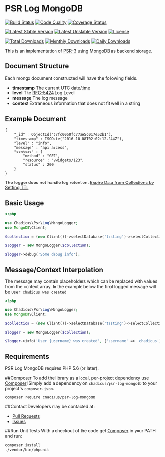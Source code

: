 PSR Log MongoDB
===============

[![Build Status](https://travis-ci.org/chadicus/psr-log-mongodb.svg?branch=master)](https://travis-ci.org/chadicus/psr-log-mongodb)
[![Code Quality](https://scrutinizer-ci.com/g/chadicus/psr-log-mongodb/badges/quality-score.png?b=master)](https://scrutinizer-ci.com/g/chadicus/psr-log-mongodb/?branch=master)
[![Coverage Status](https://coveralls.io/repos/github/chadicus/psr-log-mongodb/badge.svg?branch=master)](https://coveralls.io/github/chadicus/psr-log-mongodb?branch=master)

[![Latest Stable Version](https://poser.pugx.org/chadicus/psr-log-mongodb/v/stable)](https://packagist.org/packages/chadicus/psr-log-mongodb)
[![Latest Unstable Version](https://poser.pugx.org/chadicus/psr-log-mongodb/v/unstable)](https://packagist.org/packages/chadicus/psr-log-mongodb)
[![License](https://poser.pugx.org/chadicus/psr-log-mongodb/license)](https://packagist.org/packages/chadicus/psr-log-mongodb)

[![Total Downloads](https://poser.pugx.org/chadicus/psr-log-mongodb/downloads)](https://packagist.org/packages/chadicus/psr-log-mongodb)
[![Monthly Downloads](https://poser.pugx.org/chadicus/psr-log-mongodb/d/monthly)](https://packagist.org/packages/chadicus/psr-log-mongodb)
[![Daily Downloads](https://poser.pugx.org/chadicus/psr-log-mongodb/d/daily)](https://packagist.org/packages/chadicus/psr-log-mongodb)

This is an implementation of [PSR-3](https://github.com/php-fig/fig-standards/blob/master/accepted/PSR-3-logger-interface.md) using MongoDB as backend storage.

Document Structure
------------------
Each mongo document constructed will have the following fields.
* __timestamp__ The current UTC date/time
* __level__ The [RFC-5424](https://tools.ietf.org/html/rfc5424) Log Level
* __message__ The log message
* __context__ Extraneous information that does not fit well in a string

Example Document
----------------
```
{
	"_id" : ObjectId("57fc0050fc77ae5c017e52b1"),
	"timestamp" : ISODate("2016-10-08T02:02:12.944Z"),
	"level" : "info",
	"message" : "api access",
	"context" : {
		"method" : "GET",
		"resource" : "/widgets/123",
		"status" : 200
	}
}
```

The logger does not handle log retention.
[Expire Data from Collections by Setting TTL](https://docs.mongodb.com/v3.2/tutorial/expire-data/)

Basic Usage
-----------

```php
<?php

use Chadicus\Psr\Log\MongoLogger;
use MongoDB\Client;

$collection = (new Client())->selectDatabase('testing')->selectCollection('logs');

$logger = new MongoLogger($collection);

$logger->debug('Some debug info');
```

Message/Context Interpolation
-----------------------------

The message may contain placeholders which can be replaced with values from the context array. In the example below the final logged message will be
`User chadicus was created`

```php
<?php

use Chadicus\Psr\Log\MongoLogger;
use MongoDB\Client;

$collection = (new Client())->selectDatabase('testing')->selectCollection('logs');

$logger = new MongoLogger($collection);

$logger->info('User {username} was created', ['username' => 'chadicus']);
```

## Requirements

PSR Log MongoDB requires PHP 5.6 (or later).

##Composer
To add the library as a local, per-project dependency use [Composer](http://getcomposer.org)! Simply add a dependency on `chadicus/psr-log-mongodb` to your project's `composer.json`.
```sh
composer require chadicus/psr-log-mongodb
```

##Contact
Developers may be contacted at:

 * [Pull Requests](https://github.com/chadicus/psr-log-mongodb/pulls)
 * [Issues](https://github.com/chadicus/psr-log-mongodb/issues)

##Run Unit Tests
With a checkout of the code get [Composer](http://getcomposer.org) in your PATH and run:

```sh
composer install
./vendor/bin/phpunit
